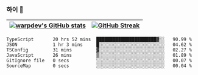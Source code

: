 
### 하이 👋
[![warpdev's GitHub stats](https://github-readme-stats.vercel.app/api?username=warpdev&show_icons=true&theme=vue-dark)](#) |[![GitHub Streak](https://github-readme-streak-stats.herokuapp.com/?user=warpdev&theme=dark)](#)
--- | --- |
<!--START_SECTION:waka-->

```text
TypeScript       20 hrs 52 mins  ██████████████████████▓░░   90.99 %
JSON             1 hr 3 mins     █░░░░░░░░░░░░░░░░░░░░░░░░   04.62 %
TSConfig         31 mins         ▓░░░░░░░░░░░░░░░░░░░░░░░░   02.27 %
JavaScript       26 mins         ▒░░░░░░░░░░░░░░░░░░░░░░░░   01.89 %
GitIgnore file   0 secs          ░░░░░░░░░░░░░░░░░░░░░░░░░   00.07 %
SourceMap        0 secs          ░░░░░░░░░░░░░░░░░░░░░░░░░   00.04 %
```

<!--END_SECTION:waka-->

<!--
**warpdev/warpdev** is a ✨ _special_ ✨ repository because its `README.md` (this file) appears on your GitHub profile.

Here are some ideas to get you started:

- 🔭 I’m currently working on ...
- 🌱 I’m currently learning ...
- 👯 I’m looking to collaborate on ...
- 🤔 I’m looking for help with ...
- 💬 Ask me about ...
- 📫 How to reach me: ...
- 😄 Pronouns: ...
- ⚡ Fun fact: ...
-->
